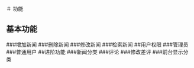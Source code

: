 ＃ 功能
##  基本功能
###增加新闻
###删除新闻
###修改新闻
###检索新闻
##用户权限
###管理员
###普通用户
##进阶功能
###新闻分类
###评论
###修改差评
###前台显示分类
